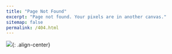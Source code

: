 ```yaml
---
title: "Page Not Found"
excerpt: "Page not found. Your pixels are in another canvas."
sitemap: false
permalink: /404.html
---
```


![](https://computerblog.org/posts/error-notfound.png){: .align-center}